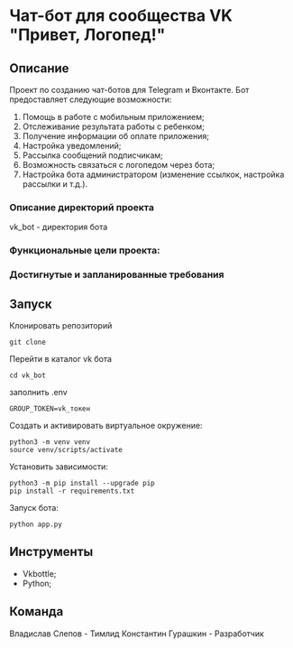 # Чат-бот для сообщества VK "Привет, Логопед!"

## Описание
Проект по созданию чат-ботов для Telegram и Вконтакте. Бот предоставляет следующие возможности:
1. Помощь в работе с мобильным приложением;
2. Отслеживание результата работы с ребенком;
3. Получение информации об оплате приложения;
4. Настройка уведомлений;
5. Рассылка сообщений подписчикам;
6. Возможность связаться с логопедом через бота;
7. Настройка бота администратором (изменение ссылкок, настройка рассылки и т.д.).

### Описание директорий проекта
vk_bot - директория бота
### Функциональные цели проекта: 
### Достигнутые и запланированные требования


## Запуск
Клонировать репозиторий</br>
```
git clone
```

Перейти в каталог vk бота

```
cd vk_bot
```

заполнить .env
```
GROUP_TOKEN=vk_токен
```
Создать и активировать виртуальное окружение:

```
python3 -m venv venv
source venv/scripts/activate
```

Установить зависимости:

```
python3 -m pip install --upgrade pip
pip install -r requirements.txt
```

Запуск бота:
```
python app.py
```

## Инструменты
- Vkbottle;
- Python;

## Команда
Владислав Слепов - Тимлид
Константин Гурашкин - Разработчик

